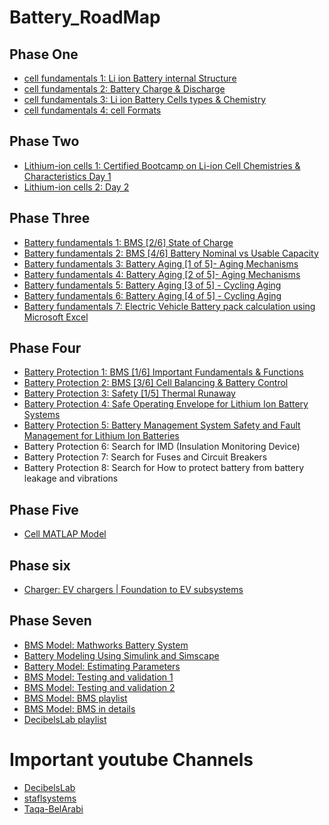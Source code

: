 # Battery_RoadMap
## Phase One 
- [cell fundamentals 1: Li ion Battery internal Structure](https://www.youtube.com/watch?v=ehLZRupZxL8&list=PLdiqVTqaQjOnzPYJHwIEPLlL-WlzKYyn7&index=7)
- [cell fundamentals 2: Battery Charge & Discharge ](https://www.youtube.com/watch?v=terb6EDi_m0&list=PLdiqVTqaQjOnzPYJHwIEPLlL-WlzKYyn7&index=8)
- [cell fundamentals 3: Li ion Battery Cells types & Chemistry](https://www.youtube.com/watch?v=CCuxWQ0yDy8&list=PLdiqVTqaQjOnzPYJHwIEPLlL-WlzKYyn7&index=9)
- [cell fundamentals 4: cell Formats ](https://www.youtube.com/watch?v=K4k8dgfe2Xo&list=PLdiqVTqaQjOnzPYJHwIEPLlL-WlzKYyn7&index=6)

## Phase Two
 - [Lithium-ion cells 1: Certified Bootcamp on Li-ion Cell Chemistries & Characteristics Day 1](https://www.youtube.com/watch?v=5q3I9azUXBU)
- [Lithium-ion cells 2: Day 2](https://www.youtube.com/watch?v=uqm_Qk8cRpE)

 ## Phase Three
 - [Battery fundamentals 1: BMS [2/6] State of Charge](https://www.youtube.com/watch?v=e92XkbRgHyU&list=PLdiqVTqaQjOnzPYJHwIEPLlL-WlzKYyn7&index=11)
- [Battery fundamentals 2: BMS [4/6] Battery Nominal vs Usable Capacity](https://www.youtube.com/watch?v=NxUct6CRANs&list=PLdiqVTqaQjOnzPYJHwIEPLlL-WlzKYyn7&index=13)
- [Battery fundamentals 3: Battery Aging [1 of 5]- Aging Mechanisms](https://www.youtube.com/watch?v=078SOLDplRo&list=PLdiqVTqaQjOnzPYJHwIEPLlL-WlzKYyn7&index=18)
- [Battery fundamentals 4: Battery Aging [2 of 5]- Aging Mechanisms ](https://www.youtube.com/watch?v=kPn1KyBZYQM&list=PLdiqVTqaQjOnzPYJHwIEPLlL-WlzKYyn7&index=19)
- [Battery fundamentals 5: Battery Aging [3 of 5] - Cycling Aging ](https://www.youtube.com/watch?v=k7Hn4n7xlzc&list=PLdiqVTqaQjOnzPYJHwIEPLlL-WlzKYyn7&index=20)
- [Battery fundamentals 6: Battery Aging [4 of 5] - Cycling Aging](https://www.youtube.com/watch?v=0JXENpK8N20&list=PLdiqVTqaQjOnzPYJHwIEPLlL-WlzKYyn7&index=21)
- [Battery fundamentals 7: Electric Vehicle Battery pack calculation using Microsoft Excel](https://www.youtube.com/watch?v=Nn-fMyMd7a8&list=PLmwVUXLoN7y48IU8XgTbMgiC7gOaksOYX&index=1)

   
 ## Phase Four
 - [Battery Protection 1: BMS [1/6] Important Fundamentals & Functions](https://www.youtube.com/watch?v=C4nn4R7A7OI&list=PLdiqVTqaQjOnzPYJHwIEPLlL-WlzKYyn7&index=3)
 - [Battery Protection 2: BMS [3/6] Cell Balancing & Battery Control](https://www.youtube.com/watch?v=tDsOrfDu-us&list=PLdiqVTqaQjOnzPYJHwIEPLlL-WlzKYyn7&index=12)
 - [Battery Protection 3: Safety [1/5] Thermal Runaway](https://www.youtube.com/watch?v=vkpfrT0fSfA&list=PLdiqVTqaQjOnzPYJHwIEPLlL-WlzKYyn7&index=4)
 - [Battery Protection 4: Safe Operating Envelope for Lithium Ion Battery Systems](https://www.youtube.com/watch?v=19OAWsDpa8U)
 - [Battery Protection 5: Battery Management System Safety and Fault Management for Lithium Ion Batteries](https://www.youtube.com/watch?v=8eItvOuDRjw)
 - Battery Protection 6: Search for IMD (Insulation Monitoring Device)
 - Battery Protection 7: Search for Fuses and Circuit Breakers
 - Battery Protection 8: Search for How to protect battery from battery leakage and vibrations

## Phase Five
- [Cell MATLAP Model](https://drive.google.com/drive/u/0/folders/1m_nvFiPVZbcD2-nH_WNMUvZG3e-Vz_w5)

## Phase six
- [Charger: EV chargers | Foundation to EV subsystems](https://www.youtube.com/watch?v=MDnwPqt4E8s&list=PLmwVUXLoN7y48IU8XgTbMgiC7gOaksOYX&index=6)
## Phase Seven
- [BMS Model: Mathworks Battery System ](https://www.mathworks.com/matlabcentral/fileexchange/72865-design-and-test-lithium-ion-battery-management-algorithms?s_tid=prof_contriblnk)
- [Battery Modeling Using Simulink and Simscape](https://youtu.be/eQX-iobIYmw?si=EICA25IJ-psPX0vT)
- [Battery Model: Estimating Parameters](https://www.youtube.com/watch?v=lZmdzV-9Wp0)
- [BMS Model: Testing and validation 1](https://youtu.be/-y6dknbPZfk?si=B7bF3fuTOuwGSQUQ)
- [BMS Model: Testing and validation 2](https://www.youtube.com/watch?v=-Cw67kBXxxk)
- [BMS Model: BMS playlist](https://youtu.be/R9UK41vOIRo?si=CgKOlWmIBYEO6K8O)
- [BMS Model: BMS in details](https://youtube.com/playlist?list=PLn8PRpmsu08rRLuiZrabKJLONShTop_hE&si=TQNbZUEEgqCAdjGV)
- [DecibelsLab playlist](https://youtube.com/playlist?list=PL20XhIADt3XvQsmj7sep_eeXcb3g98Pgq&si=72G_-KaJt2kFrder)
# Important youtube Channels
- [DecibelsLab](https://www.youtube.com/@DecibelsLab)
- [staflsystems](https://www.youtube.com/@staflsystems)
- [Taqa-BelArabi](https://www.youtube.com/@Taqa-BelArabi)
